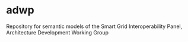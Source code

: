 # adwp
Repository for semantic models of the Smart Grid Interoperability Panel, Architecture Development Working Group
